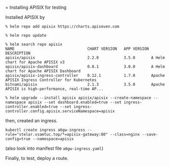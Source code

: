 = Installing APISIX for testing

Installed APISIX by
```
% helm repo add apisix https://charts.apiseven.com

% helm repo update

% helm search repo apisix
NAME                            	CHART VERSION	APP VERSION	DESCRIPTION                                       
apisix/apisix                   	2.2.0        	3.5.0      	A Helm chart for Apache APISIX v3                 
apisix/apisix-dashboard         	0.8.1        	3.0.0      	A Helm chart for Apache APISIX Dashboard          
apisix/apisix-ingress-controller	0.12.1       	1.7.0      	Apache APISIX Ingress Controller for Kubernetes   
bitnami/apisix                  	2.1.3        	3.5.0      	Apache APISIX is high-performance, real-time AP...

% helm upgrade --install apisix apisix/apisix --create-namespace --namespace apisix --set dashboard.enabled=true --set ingress-controller.enabled=true --set ingress-controller.config.apisix.serviceNamespace=apisix

```

then, created an ingress.

```
kubectl create ingress a6gw-ingress --rule="stelar.vsamtuc.top/*=apisix-gateway:80" --class=nginx --save-config=true --namespace=apisix
```
(also look into manifest file `a6gw-ingress.yaml`)

Finally, to test, deploy a route.


